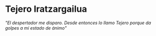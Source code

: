 # Tejero Iratzargailua
*"El despertador me disparo. Desde entonces lo llamo Tejero porque da golpes a mi estado de ánimo"*
